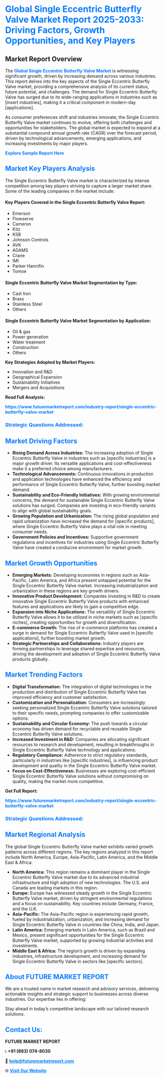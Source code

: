 <h1 style="color: #007BFF;">Global Single Eccentric Butterfly Valve Market Report 2025-2033: Driving Factors, Growth Opportunities, and Key Players</h1>

<section id="overview">
<h2>Market Report Overview</h2>
<p>The <a href="https://www.futuremarketreport.com/industry-report/single-eccentric-butterfly-valve-market" style="color: #007BFF; text-decoration: none;"><strong>Global Single Eccentric Butterfly Valve Market</strong></a> is witnessing significant growth, driven by increasing demand across various industries. This report delves into the key aspects of the Single Eccentric Butterfly Valve market, providing a comprehensive analysis of its current status, future potential, and challenges. The demand for Single Eccentric Butterfly Valve has surged due to its wide-ranging applications in industries such as [insert industries], making it a critical component in modern-day [applications].</p>
<p>As consumer preferences shift and industries innovate, the Single Eccentric Butterfly Valve market continues to evolve, offering both challenges and opportunities for stakeholders. The global market is expected to expand at a substantial compound annual growth rate (CAGR) over the forecast period, driven by technological advancements, emerging applications, and increasing investments by major players.</p>
</section>

<section id="overview">
<p><a href="https://www.futuremarketreport.com/request-sample/reportId=42750" style="color: #007BFF; text-decoration: none;"><strong>Explore Sample Report Here</strong></a></p>
</section>

<section id="key-players">
<h2 style="color: #007BFF;">Market Key Players Analysis</h2>
<p>The Single Eccentric Butterfly Valve market is characterized by intense competition among key players striving to capture a larger market share. Some of the leading companies in the market include:</p>
<h4>Key Players Covered in the Single Eccentric Butterfly Valve Report:</h4>
<ul><li>Emerson</li><li>Flowserve</li><li>Cameron</li><li>Kitz</li><li>KSB</li><li>Johnson Controls</li><li>AVK</li><li>ADAMS</li><li>Crane</li><li>IMI</li><li>Parker Hannifin</li><li>Tomoe</li></ul>
<h4>Single Eccentric Butterfly Valve Market Segmentation by Type:</h4>
<ul><li>Cast Iron</li><li>Brass</li><li>Stainless Steel</li><li>Others</li></ul>

<h4>Single Eccentric Butterfly Valve Market Segmentation by Application:</h4>
<ul><li>Oil &amp; gas</li><li>Power generation</li><li>Water treatment</li><li>Construction</li><li>Others</li></ul>
<p><strong>Key Strategies Adopted by Market Players:</strong></p>
<ul>
<li>Innovation and R&D</li>
<li>Geographical Expansion</li>
<li>Sustainability Initiatives</li>
<li>Mergers and Acquisitions</li>
</ul>
</section>

<section>
<p><strong>Read Full Analysis: </strong></p><a href="https://www.futuremarketreport.com/industry-report/single-eccentric-butterfly-valve-market" style="color: #007BFF; text-decoration: none;"><strong>https://www.futuremarketreport.com/industry-report/single-eccentric-butterfly-valve-market</strong></a>
<h3 style="color: #007BFF;">Strategic Questions Addressed:</h3>
</section>

<section id="driving-factors">
<h2 style="color: #007BFF;">Market Driving Factors</h2>
<ul>
<li><strong>Rising Demand Across Industries:</strong> The increasing adoption of Single Eccentric Butterfly Valve in industries such as [specific industries] is a major growth driver. Its versatile applications and cost-effectiveness make it a preferred choice among manufacturers.</li>
<li><strong>Technological Advancements:</strong> Continuous innovations in production and application technologies have enhanced the efficiency and performance of Single Eccentric Butterfly Valve, further boosting market demand.</li>
<li><strong>Sustainability and Eco-Friendly Initiatives:</strong> With growing environmental concerns, the demand for sustainable Single Eccentric Butterfly Valve solutions has surged. Companies are investing in eco-friendly variants to align with global sustainability goals.</li>
<li><strong>Growing Population and Urbanization:</strong> The rising global population and rapid urbanization have increased the demand for [specific products], where Single Eccentric Butterfly Valve plays a vital role in meeting consumer needs.</li>
<li><strong>Government Policies and Incentives:</strong> Supportive government regulations and incentives for industries using Single Eccentric Butterfly Valve have created a conducive environment for market growth.</li>
</ul>
</section>

<section id="growth-opportunities">
<h2 style="color: #007BFF;">Market Growth Opportunities</h2>
<ul>
<li><strong>Emerging Markets:</strong> Developing economies in regions such as Asia-Pacific, Latin America, and Africa present untapped potential for the Single Eccentric Butterfly Valve market. Increasing industrialization and urbanization in these regions are key growth drivers.</li>
<li><strong>Innovative Product Development:</strong> Companies investing in R&D to create innovative Single Eccentric Butterfly Valve products with enhanced features and applications are likely to gain a competitive edge.</li>
<li><strong>Expansion into Niche Applications:</strong> The versatility of Single Eccentric Butterfly Valve allows it to be utilized in niche markets such as [specific niches], creating opportunities for growth and diversification.</li>
<li><strong>E-commerce Growth:</strong> The rise of e-commerce platforms has created a surge in demand for Single Eccentric Butterfly Valve used in [specific applications], further boosting market growth.</li>
<li><strong>Strategic Partnerships and Collaborations:</strong> Industry players are forming partnerships to leverage shared expertise and resources, driving the development and adoption of Single Eccentric Butterfly Valve products globally.</li>
</ul>
</section>

<section id="trending-factors">
<h2 style="color: #007BFF;">Market Trending Factors</h2>
<ul>
<li><strong>Digital Transformation:</strong> The integration of digital technologies in the production and distribution of Single Eccentric Butterfly Valve has improved efficiency and customer satisfaction.</li>
<li><strong>Customization and Personalization:</strong> Consumers are increasingly seeking personalized Single Eccentric Butterfly Valve solutions tailored to their specific needs, prompting companies to offer customizable options.</li>
<li><strong>Sustainability and Circular Economy:</strong> The push towards a circular economy has driven demand for recyclable and reusable Single Eccentric Butterfly Valve solutions.</li>
<li><strong>Increased Investment in R&D:</strong> Companies are allocating significant resources to research and development, resulting in breakthroughs in Single Eccentric Butterfly Valve technology and applications.</li>
<li><strong>Regulatory Compliance:</strong> Adherence to strict regulatory standards, particularly in industries like [specific industries], is influencing product development and quality in the Single Eccentric Butterfly Valve market.</li>
<li><strong>Focus on Cost-Effectiveness:</strong> Businesses are exploring cost-efficient Single Eccentric Butterfly Valve solutions without compromising on quality, making the market more competitive.</li>
</ul>
</section>

<section>
<p><strong>Get Full Report: </strong></p><a href="https://www.futuremarketreport.com/industry-report/single-eccentric-butterfly-valve-market" style="color: #007BFF; text-decoration: none;"><strong>https://www.futuremarketreport.com/industry-report/single-eccentric-butterfly-valve-market</strong></a>
<h3 style="color: #007BFF;">Strategic Questions Addressed:</h3>
</section>


<section id="regional-analysis">
<h2 style="color: #007BFF;">Market Regional Analysis</h2>
<p>The global Single Eccentric Butterfly Valve market exhibits varied growth patterns across different regions. The key regions analyzed in this report include North America, Europe, Asia-Pacific, Latin America, and the Middle East & Africa:</p>
<ul>
<li><strong>North America:</strong> This region remains a dominant player in the Single Eccentric Butterfly Valve market due to its advanced industrial infrastructure and high adoption of new technologies. The U.S. and Canada are leading markets in this region.</li>
<li><strong>Europe:</strong> Europe has witnessed steady growth in the Single Eccentric Butterfly Valve market, driven by stringent environmental regulations and a focus on sustainability. Key countries include Germany, France, and the U.K.</li>
<li><strong>Asia-Pacific:</strong> The Asia-Pacific region is experiencing rapid growth, fueled by industrialization, urbanization, and increasing demand for Single Eccentric Butterfly Valve in countries like China, India, and Japan.</li>
<li><strong>Latin America:</strong> Emerging markets in Latin America, such as Brazil and Mexico, present significant opportunities for the Single Eccentric Butterfly Valve market, supported by growing industrial activities and investments.</li>
<li><strong>Middle East & Africa:</strong> The region’s growth is driven by expanding industries, infrastructure development, and increasing demand for Single Eccentric Butterfly Valve in sectors like [specific sectors].</li>
</ul>
</section>

<footer>
<h2 style="color: #007BFF;">About FUTURE MARKET REPORT</h2>
<p>We are a trusted name in market research and advisory services, delivering actionable insights and strategic support to businesses across diverse industries. Our expertise lies in offering:</p>

<p>Stay ahead in today’s competitive landscape with our tailored research solutions.</p>

<h2 style="color: #007BFF;">Contact Us:</h2>
<p><strong>FUTURE MARKET REPORT</strong></p>
<p>📞 <strong>+91 (883) 074-8030</strong></p>
<p>📧 <strong><a href="mailto:help@futuremarketreport.com" style="color: #007BFF;">help@futuremarketreport.com</a></strong></p>
<p>🌐 <strong><a href="https://www.futuremarketreport.com/" style="color: #007BFF;">Visit Our Website</a></strong></p>
</footer>